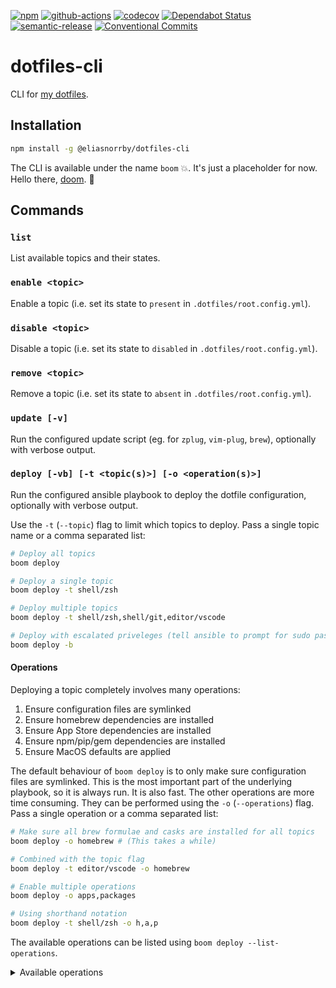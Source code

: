 [![npm][npm-badge]][npm-link]
[![github-actions][github-actions-badge]][github-actions-link]
[![codecov][codecov-badge]][codecov-link]
[![Dependabot Status][dependabot-badge]][dependabot-link]
[![semantic-release][semantic-release-badge]][semantic-release-link]
[![Conventional Commits][conventional-commits-badge]][conventional-commits-link]

# dotfiles-cli

CLI for [my dotfiles][dotfiles-link].

## Installation

```bash
npm install -g @eliasnorrby/dotfiles-cli
```

The CLI is available under the name `boom` :boom:. It's just a placeholder for
now. Hello there, [doom](doom-link). :wave:

## Commands

### `list`

List available topics and their states.

### `enable <topic>`

Enable a topic (i.e. set its state to `present` in `.dotfiles/root.config.yml`).

### `disable <topic>`

Disable a topic (i.e. set its state to `disabled` in `.dotfiles/root.config.yml`).

### `remove <topic>`

Remove a topic (i.e. set its state to `absent` in `.dotfiles/root.config.yml`).

### `update [-v]`

Run the configured update script (eg. for `zplug`, `vim-plug`, `brew`),
optionally with verbose output.

### `deploy [-vb] [-t <topic(s)>] [-o <operation(s)>]`

Run the configured ansible playbook to deploy the dotfile configuration,
optionally with verbose output.

Use the `-t` (`--topic`) flag to limit which topics to deploy. Pass a single
topic name or a comma separated list:

```bash
# Deploy all topics
boom deploy

# Deploy a single topic
boom deploy -t shell/zsh

# Deploy multiple topics
boom deploy -t shell/zsh,shell/git,editor/vscode

# Deploy with escalated priveleges (tell ansible to prompt for sudo password)
boom deploy -b
```

#### Operations

Deploying a topic completely involves many operations:

1. Ensure configuration files are symlinked
2. Ensure homebrew dependencies are installed
3. Ensure App Store dependencies are installed
4. Ensure npm/pip/gem dependencies are installed
5. Ensure MacOS defaults are applied

The default behaviour of `boom deploy` is to only make sure configuration files
are symlinked. This is the most important part of the underlying playbook, so it
is always run. It is also fast. The other operations are more time consuming.
They can be performed using the `-o` (`--operations`) flag. Pass a single
operation or a comma separated list:

```bash
# Make sure all brew formulae and casks are installed for all topics
boom deploy -o homebrew # (This takes a while)

# Combined with the topic flag
boom deploy -t editor/vscode -o homebrew

# Enable multiple operations
boom deploy -o apps,packages

# Using shorthand notation
boom deploy -t shell/zsh -o h,a,p
```

The available operations can be listed using
`boom deploy --list-operations`.

<details>
  <summary>Available operations</summary>

```
operation: homebrew
shorthand: h
description: install homebrew formulae & casks
```

```
operation: pacman
shorthand: m
description: install packages with pacman
```

```
operation: apps
shorthand: a
description: install app store apps
```

```
operation: packages
shorthand: p
description: install global packages (npm/pip/gem)
```

```
operation: defaults
shorthand: d
description: apply MacOS defaults
```

</details>

[github-actions-badge]: https://github.com/eliasnorrby/dotfiles-cli/actions/workflows/ci.yml/badge.svg
[github-actions-link]: https://github.com/eliasnorrby/dotfiles-cli/actions/workflows/ci.yml
[npm-badge]: https://img.shields.io/npm/v/@eliasnorrby/dotfiles-cli?style=flat
[npm-link]: https://www.npmjs.com/package/@eliasnorrby/dotfiles-cli
[codecov-badge]: https://codecov.io/gh/eliasnorrby/dotfiles-cli/branch/master/graph/badge.svg?token=F3GARXDV8H
[codecov-link]: https://codecov.io/gh/eliasnorrby/dotfiles-cli
[dependabot-badge]: https://api.dependabot.com/badges/status?host=github&repo=eliasnorrby/dotfiles-cli
[dependabot-link]: https://dependabot.com
[semantic-release-badge]: https://img.shields.io/badge/%20%20%F0%9F%93%A6%F0%9F%9A%80-semantic--release-e10079.svg
[semantic-release-link]: https://github.com/semantic-release/semantic-release
[conventional-commits-badge]: https://img.shields.io/badge/Conventional%20Commits-1.0.0-yellow.svg
[conventional-commits-link]: https://conventionalcommits.org
[dotfiles-link]: https://github.com/eliasnorrby/dotfiles
[doom-link]: https://github.com/hlissner/doom-emacs
